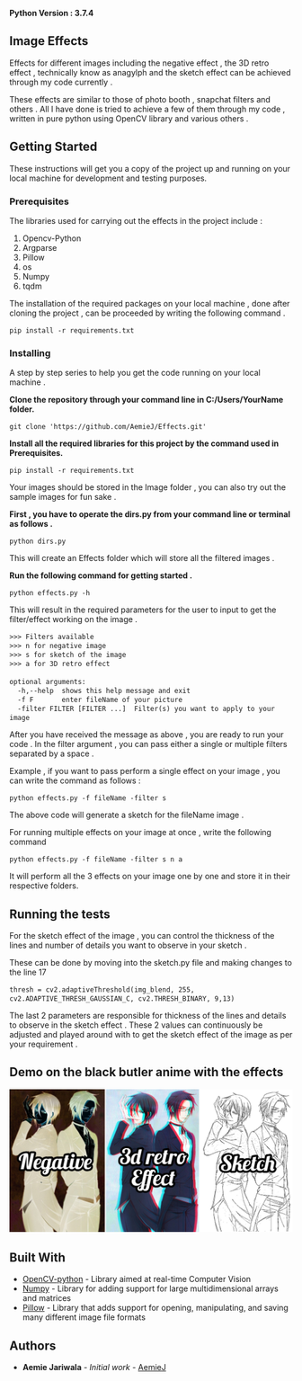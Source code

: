 **Python Version : 3.7.4**

## Image Effects 

Effects for different images including the negative effect , the 3D retro effect , technically
know as anagylph and the sketch effect can be achieved through my code currently . 

These effects are similar to those of photo booth , snapchat filters and others . All I have 
done is tried to achieve a few of them through my code , written in pure python using OpenCV library 
and various others . 


## Getting Started

These instructions will get you a copy of the project up and running on your local machine for development and testing purposes. 

### Prerequisites

The libraries used for carrying out the effects in the project include : 

1. Opencv-Python 
2. Argparse 
3. Pillow 
4. os 
5. Numpy 
6. tqdm 

The installation of the required packages on your local machine , done after cloning the 
project , can be proceeded by writing the following command . 
```
pip install -r requirements.txt
```

### Installing

A step by step series to help you get the code running on your local machine .

**Clone the repository through your command line in C:/Users/YourName folder.**

```
git clone 'https://github.com/AemieJ/Effects.git'
```

**Install all the required libraries for this project by the command used in Prerequisites.**

```
pip install -r requirements.txt
```

Your images should be stored in the Image folder , you can also try out the sample images for fun sake . 

**First , you have to operate the dirs.py from your command line or terminal as follows .**

```
python dirs.py
```
This will create an Effects folder which will store all the filtered images . 

**Run the following command for getting started .**

```
python effects.py -h
```
This will result in the required parameters for the user to input to get the filter/effect 
working on the image . 

```
>>> Filters available 
>>> n for negative image
>>> s for sketch of the image 
>>> a for 3D retro effect

optional arguments: 
  -h,--help  shows this help message and exit 
  -f F       enter fileName of your picture 
  -filter FILTER [FILTER ...]  Filter(s) you want to apply to your image
```

After you have received the message as above , you are ready to run your code . In the filter
argument , you can pass either a single or multiple filters separated by a space . 

Example , if you want to pass perform a single effect on your image , you can write the command as follows : 

```
python effects.py -f fileName -filter s 
```
The above code will generate a sketch for the fileName image . 

For running multiple effects on your image at once , write the following command

```
python effects.py -f fileName -filter s n a 
```
It will perform all the 3 effects on your image one by one and store 
it in their respective folders.

## Running the tests

For the sketch effect of the image , you can control the thickness of the lines and number of details you want 
to observe in your sketch . 

These can be done by moving into the sketch.py file and making changes to the line 17
```
thresh = cv2.adaptiveThreshold(img_blend, 255, cv2.ADAPTIVE_THRESH_GAUSSIAN_C, cv2.THRESH_BINARY, 9,13)
```
The last 2 parameters are responsible for thickness of the lines and details to observe in the sketch effect . 
These 2 values can continuously be adjusted and played around with to get the sketch effect of the image as per your 
requirement . 

## Demo on the black butler anime with the effects 

![Effects on Black butler Anime characters](effects.jpg)

## Built With

* [OpenCV-python](https://docs.opencv.org/master/) - Library aimed at real-time Computer Vision
* [Numpy](https://docs.scipy.org/doc/numpy/reference/) - Library for adding support for large multidimensional arrays and matrices
* [Pillow](https://pillow.readthedocs.io/en/stable/) - Library that adds support for opening, manipulating, and saving many different image file formats 

## Authors

* **Aemie Jariwala** - *Initial work* - [AemieJ](https://github.com/AemieJ)

